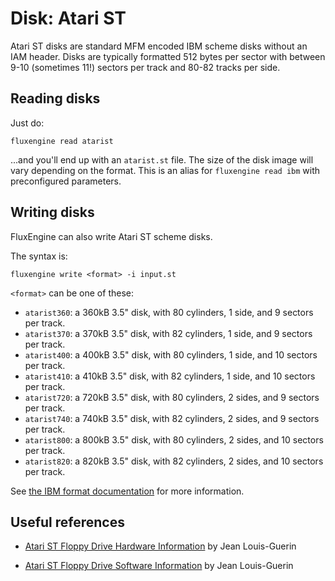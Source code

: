 Disk: Atari ST
==============

Atari ST disks are standard MFM encoded IBM scheme disks without an IAM header.
Disks are typically formatted 512 bytes per sector with between 9-10 (sometimes
11!) sectors per track and 80-82 tracks per side.


Reading disks
-------------

Just do:

    fluxengine read atarist

...and you'll end up with an `atarist.st` file. The size of the disk image will
vary depending on the format. This is an alias for `fluxengine read ibm` with
preconfigured parameters.

Writing disks
-------------

FluxEngine can also write Atari ST scheme disks.

The syntax is:

    fluxengine write <format> -i input.st

`<format>` can be one of these:

  - `atarist360`: a 360kB 3.5" disk, with 80 cylinders, 1 side, and 9 sectors
	per track.
  - `atarist370`: a 370kB 3.5" disk, with 82 cylinders, 1 side, and 9 sectors
	per track.
  - `atarist400`: a 400kB 3.5" disk, with 80 cylinders, 1 side, and 10 sectors
	per track.
  - `atarist410`: a 410kB 3.5" disk, with 82 cylinders, 1 side, and 10 sectors
	per track.
  - `atarist720`: a 720kB 3.5" disk, with 80 cylinders, 2 sides, and 9 sectors
	per track.
  - `atarist740`: a 740kB 3.5" disk, with 82 cylinders, 2 sides, and 9 sectors
	per track.
  - `atarist800`: a 800kB 3.5" disk, with 80 cylinders, 2 sides, and 10 sectors
	per track.
  - `atarist820`: a 820kB 3.5" disk, with 82 cylinders, 2 sides, and 10 sectors
	per track.

See [the IBM format documentation](disk-ibm.md) for more information.


Useful references
-----------------

  - [Atari ST Floppy Drive Hardware
	Information](https://info-coach.fr/atari/hardware/FD-Hard.php) by Jean
	Louis-Guerin

  - [Atari ST Floppy Drive Software
	Information](https://info-coach.fr/atari/software/FD-Soft.php) by Jean
	Louis-Guerin
